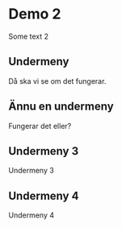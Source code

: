 # Demo 2

Some text 2

## Undermeny

Då ska vi se om det fungerar.

## Ännu en undermeny

Fungerar det eller?

## Undermeny 3

Undermeny 3

## Undermeny 4

Undermeny 4